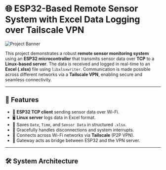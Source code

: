 # 🌐 ESP32-Based Remote Sensor System with Excel Data Logging over Tailscale VPN

![Project Banner](images/project_diagram.png)

This project demonstrates a robust **remote sensor monitoring system** using an **ESP32 microcontroller** that transmits sensor data over **TCP** to a **Linux-based server**. The data is received and logged in real-time to an **Excel (.xlsx)** file using `libxlsxwriter`. Communication is made possible across different networks via a **Tailscale VPN**, enabling secure and seamless connectivity.

---

## 🚀 Features

- 📡 **ESP32 TCP client** sending sensor data over Wi-Fi.
- 🖥️ **Linux server** logs data in Excel format.
- 📁 Saves `Date`, `Time`, and `Sensor Data` in structured `.xlsx`.
- 🧠 Gracefully handles disconnections and system interrupts.
- 🔐 Connects across Wi-Fi networks via **Tailscale** (P2P VPN).
- 🛜 Gateway acts as bridge between ESP32 and the VPN server.

---

## 🛠️ System Architecture

